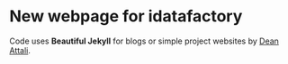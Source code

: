 # New webpage for idatafactory

Code uses **Beautiful Jekyll**  for blogs or simple project websites by [Dean Attali](http://deanattali.com/beautiful-jekyll).
